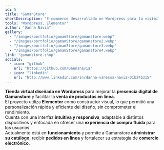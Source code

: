 ```yaml
---
id: 5
title: "GamanStore"
shortDescription: "E-commerce desarrollado en Wordpress para la visibilidad de la empresa Gamanstore."
tools: "Wordpress, Elementor"
author: "Danna Navia"
gallery:
  - "/images/portfolio/gamanStore/gamanstore.webp"
  - "/images/portfolio/gamanStore/gamanstore2.webp"
  - "/images/portfolio/gamanStore/gamanstore3.webp"
  - "/images/portfolio/gamanStore/gamanstore4.webp"
link: "gamanstore.shop"
socials:
  - icon: "github"
    url: "https://github.com/Dannanavia"
  - icon: "linkedin"
    url: "http://www.linkedin.com/in/danna-vanessa-navia-01b24b315"
---
```


**Tienda virtual diseñada en Wordpress** para mejorar la **presencia digital de Gamanstore** y facilitar la **venta de productos en línea**.  
El proyecto utiliza **Elementor** como constructor visual, lo que permitió una personalización rápida y eficiente del diseño, sin comprometer el rendimiento.  
Cuenta con una interfaz **intuitiva y responsiva**, adaptable a distintos dispositivos y enfocada en ofrecer una **experiencia de compra fluida** para los usuarios.  
Actualmente está en **funcionamiento** y permite a Gamanstore **administrar su catálogo**, recibir **pedidos en línea** y fortalecer su estrategia de **comercio electrónico**.
